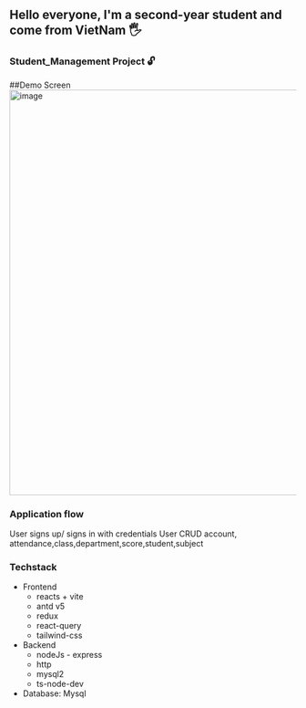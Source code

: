 ## Hello everyone, I'm a second-year student and come from VietNam 🖐️

### Student_Management Project 🔓
##Demo Screen
<img width="711" alt="image" src="https://github.com/VanThuan76/Student_Management/assets/88172491/7bd77cc7-c955-44b3-9984-3838432ffd87">

### Application flow
  User signs up/ signs in with credentials
  User CRUD account, attendance,class,department,score,student,subject
### Techstack
- Frontend
  - reacts + vite
  - antd v5
  - redux
  - react-query
  - tailwind-css
- Backend
  - nodeJs - express
  - http
  - mysql2
  - ts-node-dev
- Database: Mysql
